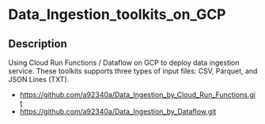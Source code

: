 # Data_Ingestion_toolkits_on_GCP

## Description
Using Cloud Run Functions / Dataflow on GCP to deploy data ingestion service. These toolkits supports three types of input files: CSV, Parquet, and JSON Lines (TXT).

- https://github.com/a92340a/Data_Ingestion_by_Cloud_Run_Functions.git
- https://github.com/a92340a/Data_Ingestion_by_Dataflow.git
